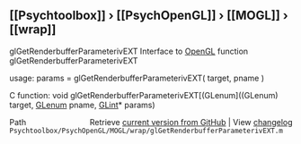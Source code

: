 ## [[Psychtoolbox]] &#8250; [[PsychOpenGL]] &#8250; [[MOGL]] &#8250; [[wrap]]

glGetRenderbufferParameterivEXT  Interface to [OpenGL](OpenGL) function glGetRenderbufferParameterivEXT  
  
usage:  params = glGetRenderbufferParameterivEXT( target, pname )  
  
C function:  void glGetRenderbufferParameterivEXT[(GLenum]((GLenum) target, [GLenum](GLenum) pname, [GLint](GLint)\* params)  




<div class="code_header" style="text-align:right;">
  <span style="float:left;">Path&nbsp;&nbsp;</span> <span class="counter">Retrieve <a href=
  "https://raw.github.com/Psychtoolbox-3/Psychtoolbox-3/beta/Psychtoolbox/PsychOpenGL/MOGL/wrap/glGetRenderbufferParameterivEXT.m">current version from GitHub</a> | View <a href=
  "https://github.com/Psychtoolbox-3/Psychtoolbox-3/commits/beta/Psychtoolbox/PsychOpenGL/MOGL/wrap/glGetRenderbufferParameterivEXT.m">changelog</a></span>
</div>
<div class="code">
  <code>Psychtoolbox/PsychOpenGL/MOGL/wrap/glGetRenderbufferParameterivEXT.m</code>
</div>

